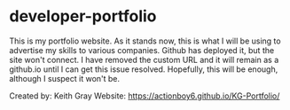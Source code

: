 # developer-portfolio

This is my portfolio website. As it stands now, this is what I will be using to advertise my skills to various companies. Github has deployed it, but the site won't connect. I have removed the custom URL and it will remain as a github.io until I can get this issue resolved. 
Hopefully, this will be enough, although I suspect it won't be.

Created by: Keith Gray
Website: https://actionboy6.github.io/KG-Portfolio/